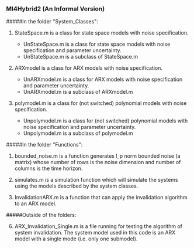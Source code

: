 ### MI4Hybrid2 (An Informal Version)

#####In the folder "System_Classes":

1. StateSpace.m is a class for state space models with noise specification.
   * UnStateSpace.m is a class for state space models with noise specification and parameter uncertainty.
   * UnStateSpace.m is a subclass of StateSpace.m

2. ARXmodel is a class for ARX models with noise specification.
   * UnARXmodel.m is a class for ARX models with noise specification and parameter uncertainty.
   * UnARXmodel.m is a subclass of ARXmodel.m

3. polymodel.m is a class for (not switched) polynomial models with noise specification.
   * Unpolymodel.m is a class for (not switched) polynomial models with noise specification and parameter uncertainty.
   * Unpolymodel.m is a subclass of polymodel.m

#####In the folder "Functions":

1. bounded_noise.m is a function generates l_p norm bounded noise (a matrix) whose number of rows is the noise dimension and number of columns is the time horizon.

2. simulates.m is a simulation function which will simulate the systems using the models described by the system classes.

3. InvalidationARX.m is a function that can apply the invalidation algorithm to an ARX model.

#####Outside of the folders:

6. ARX_Invalidation_Single.m is a file running for testing the algorithm of system invalidation. The system model used in this code is an ARX model with a single mode (i.e. only one submodel).
